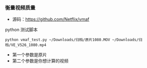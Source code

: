 ### 衡量视频质量
- 源码：https://github.com/Netflix/vmaf

python 测试脚本
```
python vmaf_test.py ~/Downloads/归档/原片1080.MOV ~/Downloads/归档/VE_V526_1080.mp4
```
- 第一个参数是原片
- 第二个参数是你想计算的视频